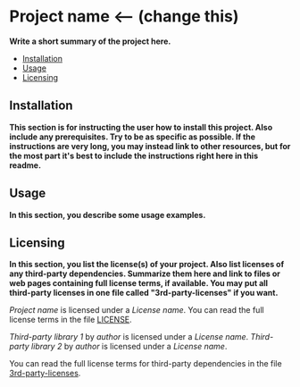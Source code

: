 # Project name <-- (change this)
**Write a short summary of the project here.**

* [Installation](#installation)
* [Usage](#usage)
* [Licensing](#licensing)

## Installation
**This section is for instructing the user how to install this project. Also 
include any prerequisites. Try to be as specific as possible. If the 
instructions are very long, you may instead link to other resources, but for 
the most part it's best to include the instructions right here in this 
readme.**

## Usage
**In this section, you describe some usage examples.**

## Licensing
**In this section, you list the license(s) of your project. Also list licenses 
of any third-party dependencies. Summarize them here and link to files or web 
pages containing full license terms, if available. You may put all third-party 
licenses in one file called "3rd-party-licenses" if you want.**

*Project name* is licensed under a *License name*. You can read the full 
license terms in the file [LICENSE](LICENSE).

*Third-party library 1* by *author* is licensed under a *License name*.
*Third-party library 2* by *author* is licensed under a *License name*.

You can read the full license terms for third-party dependencies in the file 
[3rd-party-licenses](3rd-party-licenses).
